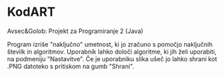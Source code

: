 # KodART
Avsec&amp;Golob: Projekt za Programiranje 2 (Java)


Program izriše "naključno" umetnost, ki jo zračuno s pomočjo naključnih številk in algoritmov. Uporabnik lahko določi algoritme, ki jih želi uporabiti, na podmeniju "Nastavitve". Če je uporabniku slika ušeč jo lahko shrani kot .PNG datoteko s pritiskom na gumb "Shrani".
